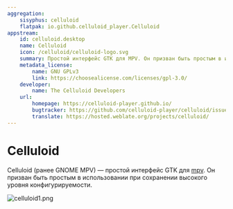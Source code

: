 ```yaml
---
aggregation: 
    sisyphus: celluloid
    flatpak: io.github.celluloid_player.Celluloid
appstream:
    id: celluloid.desktop
    name: Celluloid
    icon: /celluloid/celluloid-logo.svg
    summary: Простой интерфейс GTK для MPV. Он призван быть простым в использовании при сохранении высокого уровня конфигурируемости.
    metadata_license: 
        name: GNU GPLv3
        link: https://choosealicense.com/licenses/gpl-3.0/
    developer: 
        name: The Celluloid Developers
    url: 
        homepage: https://celluloid-player.github.io/
        bugtracker: https://github.com/celluloid-player/celluloid/issues
        translate: https://hosted.weblate.org/projects/celluloid/    
---
```


# Celluloid

Celluloid (ранее GNOME MPV) — простой интерфейс GTK для [mpv](/mpv). Он призван быть простым в использовании при сохранении высокого уровня конфигурируемости.

![celluloid1.png](/celluloid/celluloid1.png)

<!--@include: @apps/_parts/install/content-repo.md-->
<!--@include: @apps/_parts/install/content-flatpak.md-->